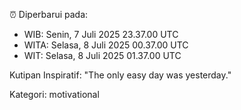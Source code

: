⏰ Diperbarui pada:
- WIB: Senin, 7 Juli 2025 23.37.00 UTC
- WITA: Selasa, 8 Juli 2025 00.37.00 UTC
- WIT: Selasa, 8 Juli 2025 01.37.00 UTC

Kutipan Inspiratif:
"The only easy day was yesterday."


Kategori: motivational


